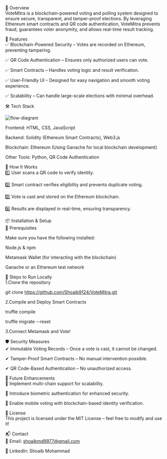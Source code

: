📝 Overview
<br>
VoteMitra is a blockchain-powered voting and polling system designed to ensure secure, transparent, and tamper-proof elections. By leveraging Ethereum smart contracts and QR code authentication, VoteMitra prevents fraud, guarantees voter anonymity, and allows real-time result tracking.

🚀 Features
<br>
✅ Blockchain-Powered Security – Votes are recorded on Ethereum, preventing tampering.


✅ QR Code Authentication – Ensures only authorized users can vote.


✅ Smart Contracts – Handles voting logic and result verification.


✅ User-Friendly UI – Designed for easy navigation and smooth voting experience.


✅ Scalability – Can handle large-scale elections with minimal overhead.




🛠️ Tech Stack
<br>


![flow-diagram](https://github.com/user-attachments/assets/c35029fd-16c4-468a-ad91-cb115f9000f2)

Frontend: HTML, CSS, JavaScript<br>

Backend: Solidity (Ethereum Smart Contracts), Web3.js


Blockchain: Ethereum (Using Ganache for local blockchain development)


Other Tools: Python, QR Code Authentication



🎯 How It Works
<br>
1️⃣ User scans a QR code to verify identity.


2️⃣ Smart contract verifies eligibility and prevents duplicate voting.


3️⃣ Vote is cast and stored on the Ethereum blockchain.


4️⃣ Results are displayed in real-time, ensuring transparency.


📦 Installation & Setup
<br>
🔹 Prerequisites


Make sure you have the following installed:


Node.js & npm


Metamask Wallet (for interacting with the blockchain)


Ganache or an Ethereum test network



🔹 Steps to Run Locally
<br>
1.Clone the repository


git clone https://github.com/Shoaib9124/VoteMitra.git


2.Compile and Deploy Smart Contracts


truffle compile


truffle migrate --reset


3.Connect Metamask and Vote!



🛡️ Security Measures
<br>
✔ Immutable Voting Records – Once a vote is cast, it cannot be changed.


✔ Tamper-Proof Smart Contracts – No manual intervention possible.


✔ QR Code-Based Authentication – No unauthorized access.


📌 Future Enhancements
<br>
🔹 Implement multi-chain support for scalability.


🔹 Introduce biometric authentication for enhanced security.


🔹 Enable mobile voting with blockchain-based identity verification.


📜 License
<br>
This project is licensed under the MIT License – feel free to modify and use it!



📬 Contact
<br>
📧 Email: shoaibmd9977@gmail.com


🔗 LinkedIn: Shoaib Mohammad

